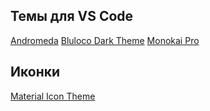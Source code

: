 ## Темы для VS Code

[Andromeda](https://marketplace.visualstudio.com/items?itemName=EliverLara.andromeda)
[Bluloco Dark Theme](https://marketplace.visualstudio.com/items?itemName=uloco.theme-bluloco-dark)
[Monokai Pro](https://marketplace.visualstudio.com/items?itemName=monokai.theme-monokai-pro-vscode)

## Иконки
[Material Icon Theme](https://marketplace.visualstudio.com/items?itemName=PKief.material-icon-theme)

